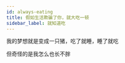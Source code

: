 ```yaml
---
id: always-eating
title: 假如生活欺骗了你，就大吃一顿
sidebar_label: 就知道吃
---
```


我的梦想就是变成一只猪，吃了就睡，睡了就吃

但奇怪的是我怎么也长不胖

